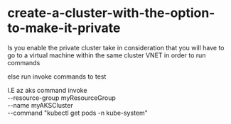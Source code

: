 # create-a-cluster-with-the-option-to-make-it-private

Is you enable the private cluster take in consideration that you will have to go to a virtual machine within the same cluster VNET in order to run commands

else run invoke commands to test

I.E
az aks command invoke \
  --resource-group myResourceGroup \
  --name myAKSCluster \
  --command "kubectl get pods -n kube-system"
